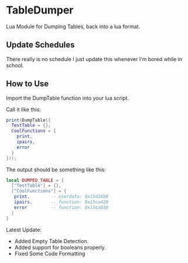 # TableDumper
Lua Module for Dumping Tables, back into a lua format.

## Update Schedules
There really is no schedule I just update this whenever I'm bored while in school.

## How to Use
Import the DumpTable function into your lua script.

Call it like this:
```lua
print(DumpTable({
  TestTable = {};
  CoolFunctions = {
    print,
    ipairs,
    error
  }
})); 
```

The output should be something like this:
```lua
local DUMPED_TABLE = {
  ["TestTable"] = {},
  ["CoolFunctions"] = {
   print,		 -- userdata: 0x15d16b8
   ipairs,		 -- function: 0x15ca420
   error		 -- function: 0x15cab50
  }
}
```

Latest Update:
 - Added Empty Table Detection.
 - Added support for booleans properly.
 - Fixed Some Code Formatting
